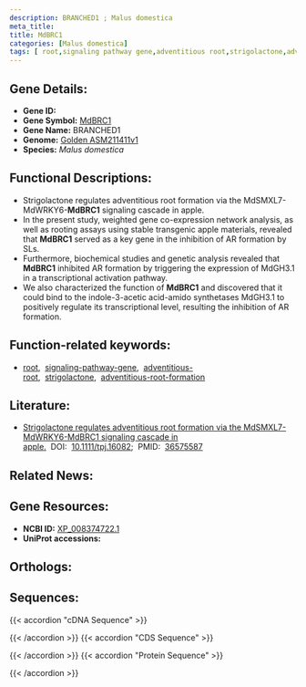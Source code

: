 ```yaml
---
description: BRANCHED1 ; Malus domestica
meta_title:
title: MdBRC1
categories: [Malus domestica]
tags: [ root,signaling pathway gene,adventitious root,strigolactone,adventitious root formation ]
---
```


## Gene Details:
- **Gene ID:** []()
- **Gene Symbol:** <u>MdBRC1</u>
- **Gene Name:** BRANCHED1
- **Genome:** [Golden ASM211411v1](https://ensembl.gramene.org/Malus_domestica_golden/Info/Index)
- **Species:** *Malus domestica*

## Functional Descriptions:
   - Strigolactone regulates adventitious root formation via the MdSMXL7-MdWRKY6-**MdBRC1** signaling cascade in apple.
   - In the present study, weighted gene co-expression network analysis, as well as rooting assays using stable transgenic apple materials, revealed that **MdBRC1** served as a key gene in the inhibition of AR formation by SLs.
   - Furthermore, biochemical studies and genetic analysis revealed that **MdBRC1** inhibited AR formation by triggering the expression of MdGH3.1 in a transcriptional activation pathway.
   - We also characterized the function of **MdBRC1** and discovered that it could bind to the indole-3-acetic acid-amido synthetases MdGH3.1 to positively regulate its transcriptional level, resulting the inhibition of AR formation.

## Function-related keywords:
   - [root](/tags/root/),&nbsp;&nbsp;[signaling-pathway-gene](/tags/signaling-pathway-gene/),&nbsp;&nbsp;[adventitious-root](/tags/adventitious-root/),&nbsp;&nbsp;[strigolactone](/tags/strigolactone/),&nbsp;&nbsp;[adventitious-root-formation](/tags/adventitious-root-formation/)

## Literature:
   - [Strigolactone regulates adventitious root formation via the MdSMXL7-MdWRKY6-MdBRC1 signaling cascade in apple.](https://doi.org/10.1111/tpj.16082)&nbsp;&nbsp;DOI:&nbsp;&nbsp;[10.1111/tpj.16082](https://doi.org/10.1111/tpj.16082);&nbsp;&nbsp;PMID:&nbsp;&nbsp;[36575587](https://pubmed.ncbi.nlm.nih.gov/36575587/)

## Related News:

## Gene Resources:
- **NCBI ID:**  [XP_008374722.1](https://www.ncbi.nlm.nih.gov/gene/?term=XP_008374722.1)
- **UniProt accessions:**  [](https://www.uniprot.org/uniprotkb//entry)

## Orthologs:

## Sequences:
{{< accordion "cDNA Sequence" >}}

{{< /accordion >}}
{{< accordion "CDS Sequence" >}}

{{< /accordion >}}
{{< accordion "Protein Sequence" >}}

{{< /accordion >}}
